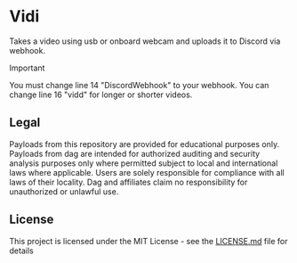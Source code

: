 # Vidi
Takes a video using usb or onboard webcam and uploads it to Discord via webhook.

> [!IMPORTANT]
> You must change line 14 "DiscordWebhook" to your webhook.
> You can change line 16 "vidd" for longer or shorter videos.

## Legal
Payloads from this repository are provided for educational purposes only. Payloads from dag are intended for authorized auditing and security analysis purposes only where permitted subject to local and international laws where applicable. Users are solely responsible for compliance with all laws of their locality. Dag and affiliates claim no responsibility for unauthorized or unlawful use.

## License
This project is licensed under the MIT License - see the [LICENSE.md](https://github.com/dagnazty/Flipper_Zero/blob/main/LICENSE) file for details
